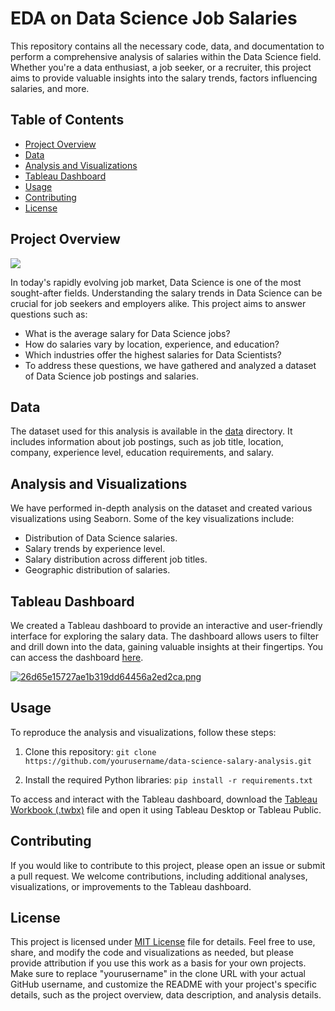 # EDA on Data Science Job Salaries

This repository contains all the necessary code, data, and documentation to perform a comprehensive analysis of salaries within the Data Science field. Whether you're a data enthusiast, a job seeker, or a recruiter, this project aims to provide valuable insights into the salary trends, factors influencing salaries, and more.

## Table of Contents

- [Project Overview](#project-overview)
- [Data](#data)
- [Analysis and Visualizations](#analysis-and-visualizations)
- [Tableau Dashboard](#tableau-dashboard)
- [Usage](#usage)
- [Contributing](#contributing)
- [License](#license)

## Project Overview

![](https://repository-images.githubusercontent.com/265904235/46eef600-9bab-11ea-87d9-ff5e73c39b97)

In today's rapidly evolving job market, Data Science is one of the most sought-after fields. Understanding the salary trends in Data Science can be crucial for job seekers and employers alike. This project aims to answer questions such as:

- What is the average salary for Data Science jobs?
- How do salaries vary by location, experience, and education?
- Which industries offer the highest salaries for Data Scientists?
- To address these questions, we have gathered and analyzed a dataset of Data Science job postings and salaries.

## Data

The dataset used for this analysis is available in the [data](data/) directory. It includes information about job postings, such as job title, location, company, experience level, education requirements, and salary.

## Analysis and Visualizations

We have performed in-depth analysis on the dataset and created various visualizations using Seaborn. Some of the key visualizations include:

- Distribution of Data Science salaries.
- Salary trends by experience level.
- Salary distribution across different job titles.
- Geographic distribution of salaries.

## Tableau Dashboard

We created a Tableau dashboard to provide an interactive and user-friendly interface for exploring the salary data. The dashboard allows users to filter and drill down into the data, gaining valuable insights at their fingertips. You can access the dashboard [here](https://public.tableau.com/app/profile/ishita.sharma7620/viz/Datasciencejobsalaries_16935291280440/DatasciencejobsalariesDashboard).

[![26d65e15727ae1b319dd64456a2ed2ca.png](https://imgtr.ee/images/2023/09/02/26d65e15727ae1b319dd64456a2ed2ca.png)](https://imgtr.ee/image/apHBu)

## Usage

To reproduce the analysis and visualizations, follow these steps:

1. Clone this repository: `git clone https://github.com/yourusername/data-science-salary-analysis.git`

2. Install the required Python libraries: `pip install -r requirements.txt`

To access and interact with the Tableau dashboard, download the [Tableau Workbook (.twbx)](https://github.com/ishita1432/EDA-on-Data-Science-Job-Salaries/blob/main/Data%20science%20job%20salaries.twbx) file and open it using Tableau Desktop or Tableau Public.

## Contributing

If you would like to contribute to this project, please open an issue or submit a pull request. We welcome contributions, including additional analyses, visualizations, or improvements to the Tableau dashboard.

## License

This project is licensed under [MIT License](https://opensource.org/license/mit/) file for details. Feel free to use, share, and modify the code and visualizations as needed, but please provide attribution if you use this work as a basis for your own projects.
Make sure to replace "yourusername" in the clone URL with your actual GitHub username, and customize the README with your project's specific details, such as the project overview, data description, and analysis details.








